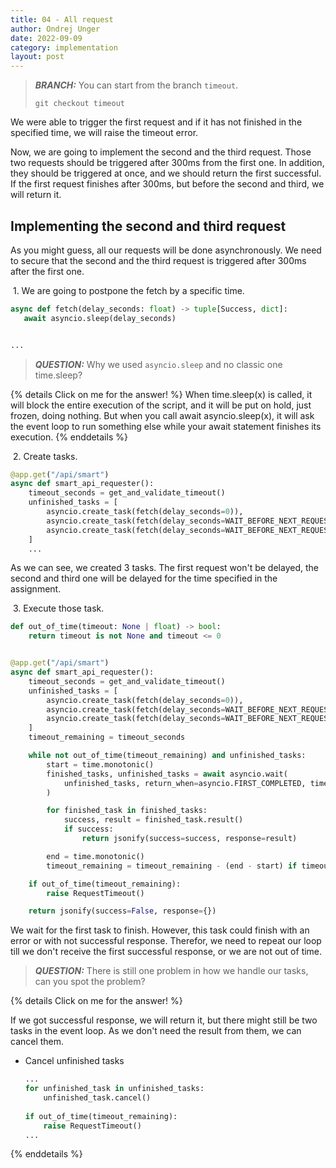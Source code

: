 ```yaml
---
title: 04 - All request
author: Ondrej Unger
date: 2022-09-09
category: implementation
layout: post
---
```


> **_BRANCH:_**  You can start from the branch `timeout`.
>
> `git checkout timeout`

We were able to trigger the first request and if it has not finished in the specified time, we will raise the
timeout error.

Now, we are going to implement the second and the third request. Those two requests should be triggered after 300ms from
the first one. In addition, they should be triggered at once, and we should return the first successful. If the first
request finishes after 300ms, but before the second and third, we will return it.

## Implementing the second and third request

As you might guess, all our requests will be done asynchronously. We need to secure that the second and the third
request is triggered after 300ms after the first one.

&nbsp;1. We are going to postpone the fetch by a specific time.

 ```python
 async def fetch(delay_seconds: float) -> tuple[Success, dict]:
    await asyncio.sleep(delay_seconds)


...
 ```

> **_QUESTION:_** Why we used `asyncio.sleep` and no classic one time.sleep?

{% details Click on me for the answer! %}
When time.sleep(x) is called, it will block the entire execution of the script, and it will be put on hold, just
frozen, doing nothing. But when you call await asyncio.sleep(x), it will ask the event loop to run something else
while your await statement finishes its execution.
{% enddetails %}

&nbsp;2. Create tasks.

```python
@app.get("/api/smart")
async def smart_api_requester():
    timeout_seconds = get_and_validate_timeout()
    unfinished_tasks = [
        asyncio.create_task(fetch(delay_seconds=0)),
        asyncio.create_task(fetch(delay_seconds=WAIT_BEFORE_NEXT_REQUEST_SECONDS)),
        asyncio.create_task(fetch(delay_seconds=WAIT_BEFORE_NEXT_REQUEST_SECONDS)),
    ]
    ...
```

As we can see, we created 3 tasks. The first request won't be delayed, the second and third one will be delayed for the
time specified in the assignment.

&nbsp;3. Execute those task.

```python
def out_of_time(timeout: None | float) -> bool:
    return timeout is not None and timeout <= 0


@app.get("/api/smart")
async def smart_api_requester():
    timeout_seconds = get_and_validate_timeout()
    unfinished_tasks = [
        asyncio.create_task(fetch(delay_seconds=0)),
        asyncio.create_task(fetch(delay_seconds=WAIT_BEFORE_NEXT_REQUEST_SECONDS)),
        asyncio.create_task(fetch(delay_seconds=WAIT_BEFORE_NEXT_REQUEST_SECONDS)),
    ]
    timeout_remaining = timeout_seconds

    while not out_of_time(timeout_remaining) and unfinished_tasks:
        start = time.monotonic()
        finished_tasks, unfinished_tasks = await asyncio.wait(
            unfinished_tasks, return_when=asyncio.FIRST_COMPLETED, timeout=timeout_remaining
        )

        for finished_task in finished_tasks:
            success, result = finished_task.result()
            if success:
                return jsonify(success=success, response=result)

        end = time.monotonic()
        timeout_remaining = timeout_remaining - (end - start) if timeout_remaining is not None else timeout_remaining

    if out_of_time(timeout_remaining):
        raise RequestTimeout()

    return jsonify(success=False, response={})
```

We wait for the first task to finish. However, this task could finish with an error or with not successful response.
Therefor, we need to repeat our loop till we don't receive the first successful response, or we are not out of time.

> **_QUESTION:_** There is still one problem in how we handle our tasks, can you spot the problem?

{% details Click on me for the answer! %}

If we got successful response, we will return it, but there might still be two tasks in the event loop.
As we don't need the result from them, we can cancel them.

- Cancel unfinished tasks
   ```python
   ...      
   for unfinished_task in unfinished_tasks:
       unfinished_task.cancel()
          
   if out_of_time(timeout_remaining):
       raise RequestTimeout()
   ...
   ```

{% enddetails %}